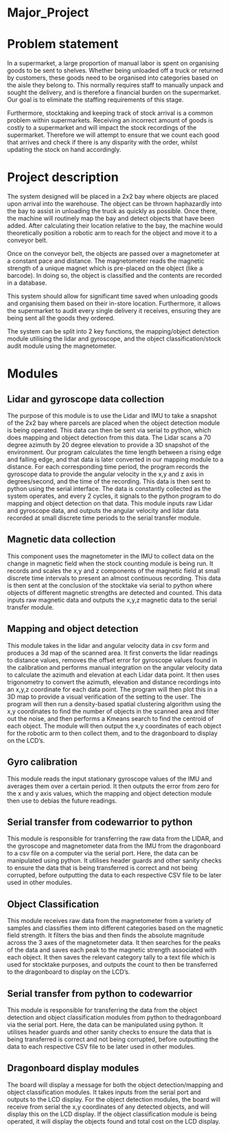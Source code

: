 # Major_Project
# Problem statement
In a supermarket, a large proportion of manual labor is spent on organising goods to be sent to shelves. Whether being unloaded off a truck or returned by customers, these goods need to be organised into categories based on the aisle they belong to. This normally requires staff to manually unpack and sought the delivery, and is therefore a financial burden on the supermarket. Our goal is to eliminate the staffing requirements of this stage.

Furthermore, stocktaking and keeping track of stock arrival is a common problem within supermarkets. Receiving an incorrect amount of goods is costly to a supermarket and will impact the stock recordings of the supermarket. Therefore we will attempt to ensure that we count each good that arrives and check if there is any disparity with the order, whilst updating the stock on hand accordingly.

# Project description
The system designed will be placed in a 2x2 bay where objects are placed upon arrival into the warehouse. The object can be thrown haphazardly into the bay to assist in unloading the truck as quickly as possible. Once there, the machine will routinely map the bay and detect objects that have been added. After calculating their location relative to the bay, the machine would theoretically position a robotic arm to reach for the object and move it to a conveyor belt.

Once on the conveyor belt, the objects are passed over a magnetometer at a constant pace and distance. The magnetometer reads the magnetic strength of a unique magnet which is pre-placed on the object (like a barcode). In doing so, the object is classified and the contents are recorded in a database. 

This system should allow for significant time saved when unloading goods and organising them based on their in-store location. Furthermore, it allows the supermarket to audit every single delivery it receives, ensuring they are being sent all the goods they ordered.

The system can be split into 2 key functions, the mapping/object detection module utilising the lidar and gyroscope, and the object classification/stock audit module using the magnetometer.

# Modules


## Lidar and gyroscope data collection
The purpose of this module is to use the Lidar and IMU to take a snapshot of the 2x2 bay where parcels are placed when the object detection module is being operated. This data can then be sent via serial to python, which does mapping and object detection from this data. The Lidar scans a 70 degree azimuth by 20 degree elevation to provide a 3D snapshot of the environment. Our program calculates the time length between a rising edge and falling edge, and that data is later converted in our mapping module to a distance. For each corresponding time period, the program records the gyroscope data to provide the angular velocity in the x,y and z axis in degrees/second, and the time of the recording. This data is then sent to python using the serial interface. The data is constantly collected as the system operates, and every 2 cycles, it signals to the python program to do mapping and object detection on that data. This module inputs raw Lidar and gyroscope data, and outputs the angular velocity and lidar data recorded at small discrete time periods to the serial transfer module.

## Magnetic data collection
This component uses the magnetometer in the IMU to collect data on the change in magnetic field when the stock counting module is being run. It records and scales the x,y and z components of the magnetic field at small discrete time intervals to present an almost continuous recording. This data is then sent at the conclusion of the stocktake via serial to python where objects of different magnetic strengths are detected and counted. This data inputs raw magnetic data and outputs the x,y,z magnetic data to the serial transfer module.



## Mapping and object detection
This module takes in the lidar and angular velocity data in csv form and produces a 3d map of the scanned area. It first converts the lidar readings to distance values, removes the offset error for gyroscope values found in the calibration and performs manual integration on the angular velocity data to calculate the azimuth and elevation at each Lidar data point. It then uses trigonometry to convert the azimuth, elevation and distance recordings into an x,y,z coordinate for each data point. The program will then plot this in a 3D map to provide a visual verification of the setting to the user.
The program will then run a density-based spatial clustering algorithm using the x,y coordinates to find the number of objects in the scanned area and filter out the noise, and then performs a Kmeans search to find the centroid of each object. The module will then output the x,y coordinates of each object for the robotic arm to then collect them, and to the dragonboard to display on the LCD’s.


## Gyro calibration
This module reads the input stationary gyroscope values of the IMU and averages them over a certain period. It then outputs the error from zero for the x and y axis values, which the mapping and object detection module then use to debias the future readings.



## Serial transfer from codewarrior to python
This module is responsible for transferring the raw data from the LIDAR, and the gyroscope and magnetometer data from the IMU from the dragonboard to a csv file on a computer via the serial port. Here, the data can be manipulated using python. It utilises header guards and other sanity checks to ensure the data that is being transferred is correct and not being corrupted, before outputting the data to each respective CSV file to be later used in other modules. 

## Object Classification 
This module receives raw data from the magnetometer from a variety of samples and classifies them into different categories based on the magnetic field strength. It filters the bias and then finds the absolute magnitude across the 3 axes of the magnetometer data. It then searches for the peaks of the data and saves each peak to the magnetic strength associated with each object. It then saves the relevant category tally to a text file which is used for stocktake purposes, and outputs the count to then be transferred to the dragonboard to display on the LCD’s.

## Serial transfer from python to codewarrior
This module is responsible for transferring the data from the object detection and object classification modules from python to thedragonboard via the serial port. Here, the data can be manipulated using python. It utilises header guards and other sanity checks to ensure the data that is being transferred is correct and not being corrupted, before outputting the data to each respective CSV file to be later used in other modules. 

## Dragonboard display modules
The board will display a message for both the object detection/mapping and object classification modules. It takes inputs from the serial port and outputs to the LCD display. For the object detection modules, the board will receive from serial the x,y coordinates of any detected objects, and will display this on the LCD display. If the object classification module is being operated, it will display the objects found and total cost on the LCD display.


